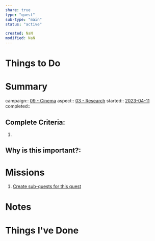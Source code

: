 ```yaml
---
share: true
type: "quest"
sub-type: "main"
status: "active"

created: NaN 
modified: NaN
---
```

 
 
# Things to Do

# Summary
campaign:: [09 - Cinema](09%20-%20Cinema.md)
aspect:: [03 - Research](03%20-%20Research.md)
started:: [2023-04-11](../../00%20-%20Life%20Management%20System/09%20-%20Daily%20Notes/2023-04-11.md)
completed::
## Complete Criteria:
1. 

## Why is this important?:

# Missions
1. [Create sub-quests for this quest](./Create%20sub-quests%20for%20this%20quest.md)


# Notes

# Things I've Done